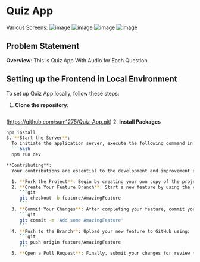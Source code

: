 # Quiz App
Various Screens:
![image](https://github.com/sum1275/Quiz-App/assets/59500999/a1bd7684-db14-41ee-b230-33ddebebaac9)
![image](https://github.com/sum1275/Quiz-App/assets/59500999/625f3ccc-ef46-482f-b230-4b6e87d489b6)
![image](https://github.com/sum1275/Quiz-App/assets/59500999/0f762424-9fa6-45e9-9a9a-6aa537a4f3d3)
![image](https://github.com/sum1275/Quiz-App/assets/59500999/8364b426-d8b2-4470-b900-61b33f4635ec)

## Problem Statement

 **Overview**: This is Quiz App With Audio for Each Question.
 ## Setting up the Frontend in Local Environment

To set up Quiz App locally, follow these steps:

1. **Clone the repository**:
   ```bash
  (https://github.com/sum1275/Quiz-App.git)
2. **Install Packages**
 ```bash
npm install
3. **Start the Server**:
   To initiate the application server, execute the following command in your terminal:
   ```bash
   npm run dev

 **Contributing**:
   Your contributions are essential to the development and improvement of the Quiz App. Here are the steps to contribute:

   1. **Fork the Project**: Begin by creating your own copy of the project on GitHub.
   2. **Create Your Feature Branch**: Start a new feature by using the command:
      ```git
      git checkout -b feature/AmazingFeature
      ```
   3. **Commit Your Changes**: After completing your feature, commit your changes with:
      ```git
      git commit -m 'Add some AmazingFeature'
      ```
   4. **Push to the Branch**: Upload your new feature to GitHub using:
      ```git
      git push origin feature/AmazingFeature
      ```
   5. **Open a Pull Request**: Finally, submit your changes for review to be potentially merged into the main project.






